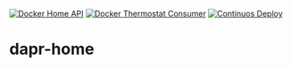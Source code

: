 [![Docker Home API](https://github.com/samuele-cozzi/dapr-home/actions/workflows/docker-publish-home-api.yml/badge.svg)](https://github.com/samuele-cozzi/dapr-home/actions/workflows/docker-publish-home-api.yml)
[![Docker Thermostat Consumer](https://github.com/samuele-cozzi/dapr-home/actions/workflows/docker-publish-home-consumer.yml/badge.svg)](https://github.com/samuele-cozzi/dapr-home/actions/workflows/docker-publish-home-consumer.yml)
[![Continuos Deploy](https://github.com/samuele-cozzi/dapr-home/actions/workflows/iaac.yml/badge.svg)](https://github.com/samuele-cozzi/dapr-home/actions/workflows/iaac.yml)

# dapr-home
